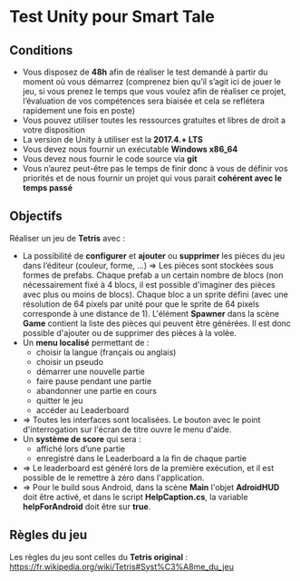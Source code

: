 # Test Unity pour Smart Tale

## Conditions
* Vous disposez de **48h** afin de réaliser le test demandé à partir du moment où vous démarrez (comprenez bien qu’il s’agit ici de jouer le jeu, si vous prenez le temps que vous voulez afin de réaliser ce projet, l’évaluation de vos compétences sera biaisée et cela se reflétera rapidement une fois en poste)
* Vous pouvez utiliser toutes les ressources gratuites et libres de droit a votre disposition
* La version de Unity à utiliser est la **2017.4.+ LTS**
* Vous devez nous fournir un exécutable **Windows x86_64**
* Vous devez nous fournir le code source via **git**
* Vous n’aurez peut-être pas le temps de finir donc à vous de définir vos priorités et de nous fournir un projet qui vous parait **cohérent avec le temps passé**

## Objectifs
Réaliser un jeu de **Tetris** avec :

* La possibilité de **configurer** et **ajouter** ou **supprimer** les pièces du jeu dans l’éditeur (couleur, forme, …) => Les pièces sont stockées sous formes de prefabs. Chaque prefab a un certain nombre de blocs (non nécessairement fixé à 4 blocs, il est possible d'imaginer des pièces avec plus ou moins de blocs). Chaque bloc a un sprite défini (avec une résolution de 64 pixels par unité pour que le sprite de 64 pixels corresponde à une distance de 1). L'élément **Spawner** dans la scène **Game** contient la liste des pièces qui peuvent être générées. Il est donc possible d'ajouter ou de supprimer des pièces à la volée.
* Un **menu localisé** permettant de :
	* choisir la langue (français ou anglais)
	* choisir un pseudo
	* démarrer une nouvelle partie
	* faire pause pendant une partie
	* abandonner une partie en cours
	* quitter le jeu
	* accéder au Leaderboard
* => Toutes les interfaces sont localisées. Le bouton avec le point d'interrogation sur l'écran de titre ouvre le menu d'aide.
* Un **système de score** qui sera :
	* affiché lors d’une partie
	* enregistré dans le Leaderboard a la fin de chaque partie
* => Le leaderboard est généré lors de la première exécution, et il est possible de le remettre à zéro dans l'application.
* => Pour le build sous Android, dans la scène **Main** l'objet **AdroidHUD** doit être activé, et dans le script **HelpCaption.cs**, la variable **helpForAndroid** doit être sur **true**.

## Règles du jeu
Les règles du jeu sont celles du **Tetris original** : https://fr.wikipedia.org/wiki/Tetris#Syst%C3%A8me_du_jeu